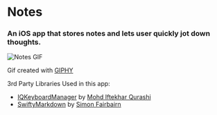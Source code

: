 # Notes

### An iOS app that stores notes and lets user quickly jot down thoughts.

![Notes GIF](http://i.giphy.com/26uf70N2sVlFaIeJ2.gif)

Gif created with [GIPHY](http://giphy.com)

3rd Party Libraries Used in this app:
- [IQKeyboardManager](https://github.com/hackiftekhar/IQKeyboardManager) by [Mohd Iftekhar Qurashi](https://github.com/hackiftekhar)
- [SwiftyMarkdown](https://github.com/SimonFairbairn/SwiftyMarkdown) by [Simon Fairbairn](https://github.com/SimonFairbairn)
